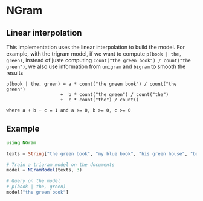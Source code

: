 # NGram

## Linear interpolation

This implementation uses the linear interpolation to build the model. For
example, with the trigram model, if we want to compute `p(book | the, green)`,
instead of juste computing `count("the green book") / count("the green")`, we
also use information from `unigram` and `bigram` to smooth the results

```
p(book | the, green) = a * count("the green book") / count("the green")
                    +  b * count("the green") / count("the")
                    +  c * count("the") / count()

where a + b + c = 1 and a >= 0, b >= 0, c >= 0
```

## Example

```julia
using NGram

texts = String["the green book", "my blue book", "his green house", "book"]

# Train a trigram model on the documents
model = NGramModel(texts, 3)

# Query on the model
# p(book | the, green)
model["the green book"]
```
